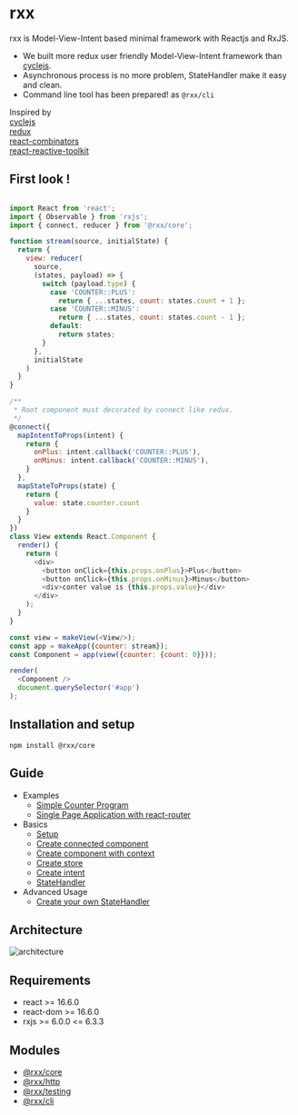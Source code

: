# rxx

rxx is Model-View-Intent based minimal framework with Reactjs and RxJS.

- We built more redux user friendly Model-View-Intent framework than [cyclejs](http://cycle.js.org/).
- Asynchronous process is no more problem, StateHandler make it easy and clean.
- Command line tool has been prepared! as `@rxx/cli`

Inspired by  
[cyclejs](http://cycle.js.org/)  
[redux](https://github.com/reactjs/redux)  
[react-combinators](https://github.com/milankinen/react-combinators)  
[react-reactive-toolkit](https://github.com/milankinen/react-reactive-toolkit)

## First look !

```javascript

import React from 'react';
import { Observable } from 'rxjs';
import { connect, reducer } from '@rxx/core';

function stream(source, initialState) {
  return {
    view: reducer(
      source,
      (states, payload) => {
        switch (payload.type) {
          case 'COUNTER::PLUS':
            return { ...states, count: states.count + 1 };
          case 'COUNTER::MINUS':
            return { ...states, count: states.count - 1 };
          default:
            return states;
        }
      },
      initialState
    )
  }
}

/**
 * Root component must decorated by connect like redux.
 */
@connect({
  mapIntentToProps(intent) {
    return {
      onPlus: intent.callback('COUNTER::PLUS'),
      onMinus: intent.callback('COUNTER::MINUS'),
    }
  },
  mapStateToProps(state) {
    return {
      value: state.counter.count
    }
  }
})
class View extends React.Component {
  render() {
    return (
      <div>
        <button onClick={this.props.onPlus}>Plus</button>
        <button onClick={this.props.onMinus}>Minus</button>
        <div>conter value is {this.props.value}</div>
      </div>
    );
  }
}

const view = makeView(<View/>);
const app = makeApp({counter: stream});
const Component = app(view({counter: {count: 0}}));

render(
  <Component />
  document.querySelector('#app')
);

```

## Installation and setup

```
npm install @rxx/core
```


## Guide

- Examples
    - [Simple Counter Program](./docs/basic_guide.md)
    - [Single Page Application with react-router](./docs/spa.md)
- Basics
    - [Setup](./docs/setup.md)
    - [Create connected component](./docs/basics/create_connected_component.md)
    - [Create component with context](./docs/basics/create_component.md)
    - [Create store](./docs/basics/create_store.md)
    - [Create intent](./docs/basics/create_intent.md)
    - [StateHandler](./docs/basics/state_handler.md)
- Advanced Usage
    - [Create your own StateHandler](./docs/au/create_yow_state_handler.md)

## Architecture

![architecture](./images/rxx.png)

## Requirements

- react >= 16.6.0
- react-dom >= 16.6.0
- rxjs >= 6.0.0 <= 6.3.3

## Modules

- [@rxx/core](modules/core)
- [@rxx/http](modules/http)
- [@rxx/testing](modules/testing)
- [@rxx/cli](modules/cli)
